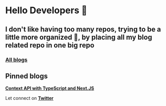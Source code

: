 # Hello Developers 👋

## I don't like having too many repos, trying to be a little more organized 🤪, by placing all my blog related repo in one big repo

### **[All blogs](https://dev.to/shareef)**

## Pinned blogs

**[Context API with TypeScript and Next.JS](https://dev.to/shareef/context-api-with-typescript-and-next-js-2m25)**

Let connect on **[Twitter](https://twitter.com/shareefBhai99)**
